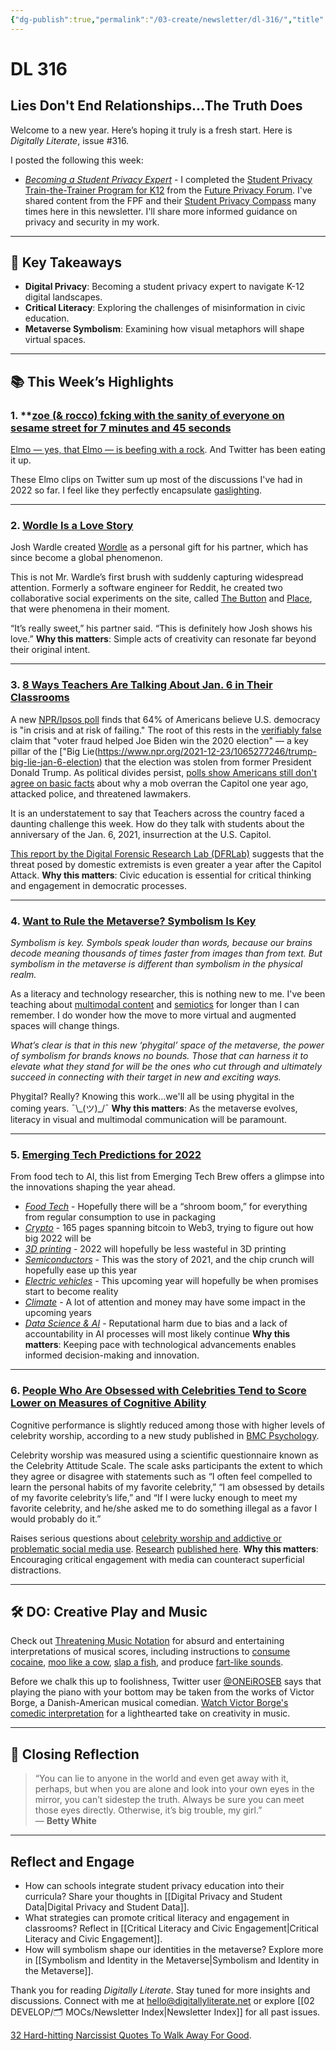 ```yaml
---
{"dg-publish":true,"permalink":"/03-create/newsletter/dl-316/","title":"Lies Don't End Relationships...The Truth Does","tags":["disinformation","education","futures","identity","misinformation","privacy","social-media","metaverse"],"created":"2022-01-08","updated":"2022-01-08"}
---
```



# DL 316

## Lies Don't End Relationships...The Truth Does

Welcome to a new year. Here’s hoping it truly is a fresh start. Here is _Digitally Literate_, issue #316.

I posted the following this week:

- [_Becoming a Student Privacy Expert_](https://wiobyrne.com/student-privacy-expert/) - I completed the [Student Privacy Train-the-Trainer Program for K12](https://studentprivacycompass.org/ttt-k12-program-details/) from the [Future Privacy Forum](https://fpf.org/). I've shared content from the FPF and their [Student Privacy Compass](https://studentprivacycompass.org/) many times here in this newsletter. I'll share more informed guidance on privacy and security in my work.

---

## 🔖 Key Takeaways

- **Digital Privacy**: Becoming a student privacy expert to navigate K-12 digital landscapes.  
- **Critical Literacy**: Exploring the challenges of misinformation in civic education.  
- **Metaverse Symbolism**: Examining how visual metaphors will shape virtual spaces.

---

## 📚 This Week’s Highlights

### 1. **[zoe (& rocco) fcking with the sanity of everyone on sesame street for 7 minutes and 45 seconds](https://www.youtube.com/watch?v=w-HQQKp8kFI)

[Elmo — yes, that Elmo — is beefing with a rock](https://www.latimes.com/entertainment-arts/tv/story/2022-01-06/elmo-rocko-video-viral-twitter-sesame-street). And Twitter has been eating it up.

These Elmo clips on Twitter sum up most of the discussions I've had in 2022 so far. I feel like they perfectly encapsulate [gaslighting](https://www.verywellmind.com/is-someone-gaslighting-you-4147470).

---

### 2. **[Wordle Is a Love Story](https://www.nytimes.com/2022-01-03/technology/wordle-word-game-creator.html)**  
Josh Wardle created [Wordle](https://www.powerlanguage.co.uk/wordle/) as a personal gift for his partner, which has since become a global phenomenon.  

This is not Mr. Wardle’s first brush with suddenly capturing widespread attention. Formerly a software engineer for Reddit, he created two collaborative social experiments on the site, called [The Button](https://www.vox.com/2015-04-10/8383165/reddit-button-explained) and [Place](https://reddit.fandom.com/wiki/Place), that were phenomena in their moment.

“It’s really sweet,” his partner said. “This is definitely how Josh shows his love.”
**Why this matters**: Simple acts of creativity can resonate far beyond their original intent.

---

### 3. **[8 Ways Teachers Are Talking About Jan. 6 in Their Classrooms](https://www.npr.org/2022-01-05/1070235674/teachers-capitol-riot-anniversary-lessons-students-schools)**  
A new [NPR/Ipsos poll](https://www.ipsos.com/en-us/seven-ten-americans-say-country-crisis-risk-failing) finds that 64% of Americans believe U.S. democracy is "in crisis and at risk of failing." The root of this rests in the [verifiably false](https://apnews.com/article/voter-fraud-election-2020-joe-biden-donald-trump-7fcb6f134e528fee8237c7601db3328f) claim that "voter fraud helped Joe Biden win the 2020 election" — a key pillar of the ["Big Lie(https://www.npr.org/2021-12-23/1065277246/trump-big-lie-jan-6-election) that the election was stolen from former President Donald Trump. As political divides persist, [polls show Americans still don't agree on basic facts](https://www.npr.org/2022-01-03/1069764164/american-democracy-poll-jan-6) about why a mob overran the Capitol one year ago, attacked police, and threatened lawmakers.

It is an understatement to say that Teachers across the country faced a daunting challenge this week. How do they talk with students about the anniversary of the Jan. 6, 2021, insurrection at the U.S. Capitol.

[This report by the Digital Forensic Research Lab (DFRLab)](https://www.atlanticcouncil.org/in-depth-research-reports/report/after-the-insurrection-how-domestic-extremists-adapted-and-evolved-after-the-january-6-us-capitol-attack/#findings) suggests that the threat posed by domestic extremists is even greater a year after the Capitol Attack.
**Why this matters**: Civic education is essential for critical thinking and engagement in democratic processes.

---

### 4. **[Want to Rule the Metaverse? Symbolism Is Key](https://www.fastcompany.com/90710128/want-to-rule-the-metaverse-symbolism-is-key)**  
_Symbolism is key. Symbols speak louder than words, because our brains decode meaning thousands of times faster from images than from text. But symbolism in the metaverse is different than symbolism in the physical realm._

As a literacy and technology researcher, this is nothing new to me. I've been teaching about [multimodal content](https://en.wikipedia.org/wiki/Multimodality) and [semiotics](https://en.wikipedia.org/wiki/Semiotics) for longer than I can remember. I do wonder how the move to more virtual and augmented spaces will change things.

_What’s clear is that in this new ‘phygital’ space of the metaverse, the power of symbolism for brands knows no bounds. Those that can harness it to elevate what they stand for will be the ones who cut through and ultimately succeed in connecting with their target in new and exciting ways._

Phygital? Really? Knowing this work...we'll all be using phygital in the coming years. ¯\\\_(ツ)\_/¯ 
**Why this matters**: As the metaverse evolves, literacy in visual and multimodal communication will be paramount.

---

### 5. **[Emerging Tech Predictions for 2022](https://www.morningbrew.com/emerging-tech/stories/2022-01-07/here-s-a-reading-list-of-emerging-tech-predictions-for-this-year)**  
From food tech to AI, this list from Emerging Tech Brew offers a glimpse into the innovations shaping the year ahead.  

- _[Food Tech](https://www.foodhack.global/articles/5-foodtech-predictions-in-2022)_ - Hopefully there will be a “shroom boom,” for everything from regular consumption to use in packaging
- _[Crypto](https://messari.io/pdf/messari-report-crypto-theses-for-2022.pdf)_ - 165 pages spanning bitcoin to Web3, trying to figure out how big 2022 will be
- _[3D printing](https://all3dp.com/1/2022-additive-manufacturing-outlook-industry-leaders-on-the-year-ahead/)_ - 2022 will hopefully be less wasteful in 3D printing
- _[Semiconductors](https://www.supplychain247.com/article/predictions_for_the_2022_global_semiconductor_sector)_ - This was the story of 2021, and the chip crunch will hopefully ease up this year
- _[Electric vehicles](https://insideevs.com/news/556197/ev-predictions-2022/)_ - This upcoming year will hopefully be when promises start to become reality
- _[Climate](https://climatetechvc.org/%F0%9F%8C%8F-2021-in-review-22-perspectives-for-2022/)_ - A lot of attention and money may have some impact in the upcoming years
- _[Data Science & AI](https://www.datanami.com/2022-01-03/data-science-and-ai-predictions-for-2022/)_ - Reputational harm due to bias and a lack of accountability in AI processes will most likely continue
**Why this matters**: Keeping pace with technological advancements enables informed decision-making and innovation.

---

### 6. **[People Who Are Obsessed with Celebrities Tend to Score Lower on Measures of Cognitive Ability](https://www.psypost.org/2022/01/people-who-are-obsessed-with-celebrities-tend-to-score-lower-on-measures-of-cognitive-ability-62314)**  
Cognitive performance is slightly reduced among those with higher levels of celebrity worship, according to a new study published in [BMC Psychology](https://bmcpsychology.biomedcentral.com/articles/10.1186/s40359-021-00679-3).

Celebrity worship was measured using a scientific questionnaire known as the Celebrity Attitude Scale. The scale asks participants the extent to which they agree or disagree with statements such as “I often feel compelled to learn the personal habits of my favorite celebrity,” “I am obsessed by details of my favorite celebrity’s life,” and “If I were lucky enough to meet my favorite celebrity, and he/she asked me to do something illegal as a favor I would probably do it.”

Raises serious questions about [celebrity worship and addictive or problematic social media use](https://www.psypost.org/2020/04/new-study-links-celebrity-worship-to-addictive-and-problematic-social-media-use-56576). [Research](https://psycnet.apa.org/record/2020-11769-001) [](https://psycnet.apa.org/record/2020-11769-001)[published here](https://psycnet.apa.org/record/2020-11769-001).
**Why this matters**: Encouraging critical engagement with media can counteract superficial distractions.

---

## 🛠️ DO: Creative Play and Music  

Check out [Threatening Music Notation](https://twitter.com/ThreatNotation) for absurd and entertaining interpretations of musical scores, including instructions to [consume cocaine](https://twitter.com/notation_wut/status/1478437362405449728), [moo like a cow](https://twitter.com/notation_wut/status/1478222455810543616), [slap a fish](https://twitter.com/notation_wut/status/1478409671350304770), and produce [fart-like sounds](https://twitter.com/notation_wut/status/1478115140943949828).

Before we chalk this up to foolishness, Twitter user [@ONEiROSEB](https://twitter.com/ONEiROSEB/status/1478416772420169728) says that playing the piano with your bottom may be taken from the works of Victor Borge, a Danish-American musical comedian.
[Watch Victor Borge's comedic interpretation](https://youtu.be/VbcOMEEhggE) for a lighthearted take on creativity in music.

---

## 🌟 Closing Reflection

> “You can lie to anyone in the world and even get away with it, perhaps, but when you are alone and look into your own eyes in the mirror, you can’t sidestep the truth. Always be sure you can meet those eyes directly. Otherwise, it’s big trouble, my girl.”  
> — **Betty White**

---

## Reflect and Engage

- How can schools integrate student privacy education into their curricula? Share your thoughts in [[Digital Privacy and Student Data\|Digital Privacy and Student Data]].  
- What strategies can promote critical literacy and engagement in classrooms? Reflect in [[Critical Literacy and Civic Engagement\|Critical Literacy and Civic Engagement]].  
- How will symbolism shape our identities in the metaverse? Explore more in [[Symbolism and Identity in the Metaverse\|Symbolism and Identity in the Metaverse]].

Thank you for reading _Digitally Literate_. Stay tuned for more insights and discussions. Connect with me at [hello@digitallyliterate.net](mailto:hello@digitallyliterate.net) or explore [[02 DEVELOP/🗂️ MOCs/Newsletter Index\|Newsletter Index]] for all past issues.

[32 Hard-hitting Narcissist Quotes To Walk Away For Good](https://www.ourmindfullife.com/narcissist-quotes/). 